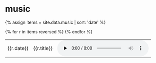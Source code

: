 # music
{% assign items = site.data.music | sort: 'date' %}
<table>
{% for r in items reversed %}
    <tr>
        <td>{{r.date}}</td>
        <td>
            {{r.title}}
        </td>
        <td>
            <audio src="{{site.url}}/recordings/{{r.path}}" controls preload="none" loop />
        </td>
    </tr>
{% endfor %}
</table>
